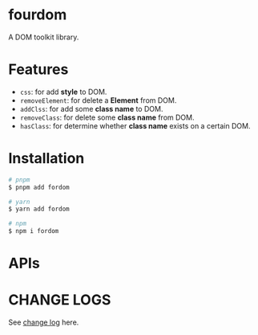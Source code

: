 # fourdom

A DOM toolkit library.

# Features

- `css`: for add **style** to DOM.
- `removeElement`: for delete a **Element** from DOM.
- `addClss`: for add some **class name** to DOM.
- `removeClass`: for delete some **class name** from DOM.
- `hasClass`: for determine whether **class name** exists on a certain DOM.

# Installation

```bash
# pnpm
$ pnpm add fordom

# yarn
$ yarn add fordom

# npm
$ npm i fordom
```
# APIs

# CHANGE LOGS

See [change log](./CHANGELOG.md) here.